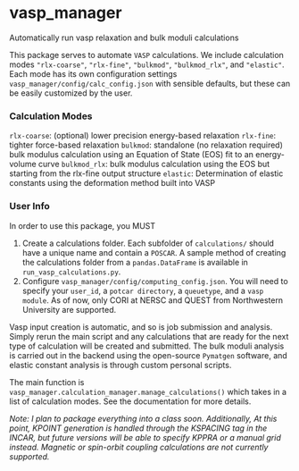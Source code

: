 # vasp_manager
Automatically run vasp relaxation and bulk moduli calculations

This package serves to automate `VASP` calculations. We include calculation
modes `"rlx-coarse"`, `"rlx-fine"`, `"bulkmod"`, `"bulkmod_rlx"`, and
`"elastic"`.  Each mode has its own configuration settings
`vasp_manager/config/calc_config.json` with sensible defaults, but these can be
easily customized by the user.

### Calculation Modes
`rlx-coarse`: (optional) lower precision energy-based relaxation
`rlx-fine`: tighter force-based relaxation
`bulkmod`: standalone (no relaxation required) bulk modulus calculation using
an Equation of State (EOS) fit to an energy-volume curve
`bulkmod_rlx`: bulk modulus calculation using the EOS but starting from the
rlx-fine output structure
`elastic`: Determination of elastic constants using the deformation method
built into VASP


### User Info
In order to use this package, you MUST
1) Create a calculations folder. Each subfolder of `calculations/` should have
a unique name and contain a `POSCAR`. A sample method of creating the
calculations folder from a `pandas.DataFrame` is available in
`run_vasp_calculations.py`.
2) Configure `vasp_manager/config/computing_config.json`. You will need to
specify your `user_id`, a `potcar directory`, a `queuetype`, and a `vasp
module`. As of now, only CORI at NERSC and QUEST from Northwestern University
are supported.

Vasp input creation is automatic, and so is job submission and analysis. Simply
rerun the main script and any calculations that are ready for the next type of
calculation will be created and submitted.  The bulk moduli analysis is carried
out in the backend using the open-source `Pymatgen` software, and elastic
constant analysis is through custom personal scripts.

The main function is `vasp_manager.calculation_manager.manage_calculations()`
which takes in a list of calculation modes. See the documentation for more
details.

*Note:
I plan to package everything into a class soon. Additionally, At this point,
KPOINT generation is handled through the KSPACING tag in the INCAR, but future
versions will be able to specify KPPRA or a manual grid instead. Magnetic or
spin-orbit coupling calculations are not currently supported.*
